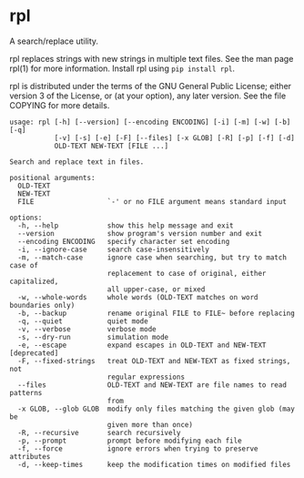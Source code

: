 # rpl

A search/replace utility.

rpl replaces strings with new strings in multiple text files. See the man
page rpl(1) for more information. Install rpl using `pip install rpl`.

rpl is distributed under the terms of the GNU General Public License; either
version 3 of the License, or (at your option), any later version. See the
file COPYING for more details.

```
usage: rpl [-h] [--version] [--encoding ENCODING] [-i] [-m] [-w] [-b] [-q]
           [-v] [-s] [-e] [-F] [--files] [-x GLOB] [-R] [-p] [-f] [-d]
           OLD-TEXT NEW-TEXT [FILE ...]

Search and replace text in files.

positional arguments:
  OLD-TEXT
  NEW-TEXT
  FILE                  `-' or no FILE argument means standard input

options:
  -h, --help            show this help message and exit
  --version             show program's version number and exit
  --encoding ENCODING   specify character set encoding
  -i, --ignore-case     search case-insensitively
  -m, --match-case      ignore case when searching, but try to match case of
                        replacement to case of original, either capitalized,
                        all upper-case, or mixed
  -w, --whole-words     whole words (OLD-TEXT matches on word boundaries only)
  -b, --backup          rename original FILE to FILE~ before replacing
  -q, --quiet           quiet mode
  -v, --verbose         verbose mode
  -s, --dry-run         simulation mode
  -e, --escape          expand escapes in OLD-TEXT and NEW-TEXT [deprecated]
  -F, --fixed-strings   treat OLD-TEXT and NEW-TEXT as fixed strings, not
                        regular expressions
  --files               OLD-TEXT and NEW-TEXT are file names to read patterns
                        from
  -x GLOB, --glob GLOB  modify only files matching the given glob (may be
                        given more than once)
  -R, --recursive       search recursively
  -p, --prompt          prompt before modifying each file
  -f, --force           ignore errors when trying to preserve attributes
  -d, --keep-times      keep the modification times on modified files
```

